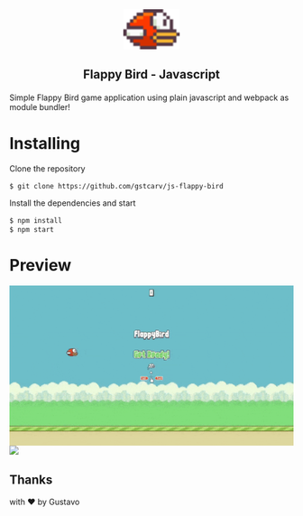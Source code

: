 <div align="center" style="margin-bottom: 20px">

  <img src="./docs/icon.png" width="100" />

   <h2 align="center">
    Flappy Bird - Javascript
  </h2>

</div>

Simple Flappy Bird game application using plain javascript and webpack as module bundler!

# Installing

Clone the repository

```console
$ git clone https://github.com/gstcarv/js-flappy-bird
```

Install the dependencies and start

```console
$ npm install
$ npm start
```

# Preview

<img src="./docs/web.gif" style="float: left; margin-right: 30px" />
<img src="./docs/mobile.gif"  width="200" />

## Thanks

with ❤️ by Gustavo
